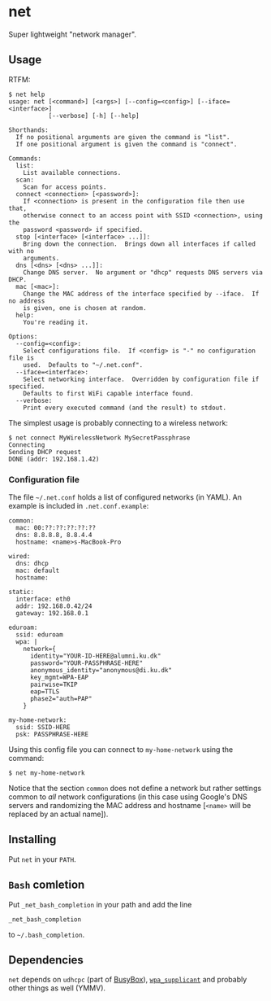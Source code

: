 # net

Super lightweight "network manager".

## Usage

RTFM:

```
$ net help
usage: net [<command>] [<args>] [--config=<config>] [--iface=<interface>]
           [--verbose] [-h] [--help]

Shorthands:
  If no positional arguments are given the command is "list".
  If one positional argument is given the command is "connect".

Commands:
  list:
    List available connections.
  scan:
    Scan for access points.
  connect <connection> [<password>]:
    If <connection> is present in the configuration file then use that,
    otherwise connect to an access point with SSID <connection>, using the
    password <password> if specified.
  stop [<interface> [<interface> ...]]:
    Bring down the connection.  Brings down all interfaces if called with no
    arguments.
  dns [<dns> [<dns> ...]]:
    Change DNS server.  No argument or "dhcp" requests DNS servers via DHCP.
  mac [<mac>]:
    Change the MAC address of the interface specified by --iface.  If no address
    is given, one is chosen at random.
  help:
    You're reading it.

Options:
  --config=<config>:
    Select configurations file.  If <config> is "-" no configuration file is
    used.  Defaults to "~/.net.conf".
  --iface=<interface>:
    Select networking interface.  Overridden by configuration file if specified.
    Defaults to first WiFi capable interface found.
  --verbose:
    Print every executed command (and the result) to stdout.
```

The simplest usage is probably connecting to a wireless network:

```
$ net connect MyWirelessNetwork MySecretPassphrase
Connecting
Sending DHCP request
DONE (addr: 192.168.1.42)
```

### Configuration file

The file `~/.net.conf` holds a list of configured networks (in YAML).  An
example is included in `.net.conf.example`:

```
common:
  mac: 00:??:??:??:??:??
  dns: 8.8.8.8, 8.8.4.4
  hostname: <name>s-MacBook-Pro

wired:
  dns: dhcp
  mac: default
  hostname:

static:
  interface: eth0
  addr: 192.168.0.42/24
  gateway: 192.168.0.1

eduroam:
  ssid: eduroam
  wpa: |
    network={
      identity="YOUR-ID-HERE@alumni.ku.dk"
      password="YOUR-PASSPHRASE-HERE"
      anonymous_identity="anonymous@di.ku.dk"
      key_mgmt=WPA-EAP
      pairwise=TKIP
      eap=TTLS
      phase2="auth=PAP"
    }

my-home-network:
  ssid: SSID-HERE
  psk: PASSPHRASE-HERE
```

Using this config file you can connect to `my-home-network` using the command:

```
$ net my-home-network
```

Notice that the section `common` does not define a network but rather settings
common to *all* network configurations (in this case using Google's DNS servers
and randomizing the MAC address and hostname [`<name>` will be replaced by an
actual name]).

## Installing

Put `net` in your `PATH`.

## `Bash` comletion

Put `_net_bash_completion` in your path and add the line

```
_net_bash_completion
```

to `~/.bash_completion`.

## Dependencies

`net` depends on `udhcpc` (part of [BusyBox](http://www.busybox.net/)),
[`wpa_supplicant`](http://w1.fi/wpa_supplicant/) and probably other things as
well (YMMV).
